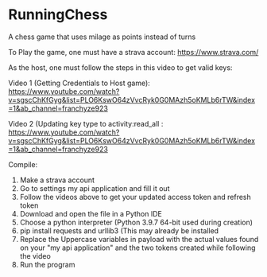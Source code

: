 # RunningChess
A chess game that uses milage as points instead of turns 

To Play the game, one must have a strava account: https://www.strava.com/

As the host, one must follow the steps in this video to get valid keys: 

Video 1 (Getting Credentials to Host game): https://www.youtube.com/watch?v=sgscChKfGyg&list=PLO6KswO64zVvcRyk0G0MAzh5oKMLb6rTW&index=1&ab_channel=franchyze923

Video 2 (Updating key type to activity:read_all : https://www.youtube.com/watch?v=sgscChKfGyg&list=PLO6KswO64zVvcRyk0G0MAzh5oKMLb6rTW&index=1&ab_channel=franchyze923

Compile:
1) Make a strava account
2) Go to settings my api application and fill it out
3) Follow the videos above to get your updated access token and refresh token
4) Download and open the file in a Python IDE
5) Choose a python interpreter (Python 3.9.7 64-bit used during creation)
6) pip install requests and urllib3 (This may already be installed
7) Replace the Uppercase variables in payload with the actual values found on your "my api application" and the two tokens created while following the video
8) Run the program
